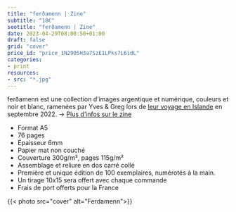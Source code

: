 ```yaml
---
title: "ferðamenn | Zine"
subtitle: "18€"
seotitle: "ferðamenn | Zine"
date: 2023-04-29T08:00:50+01:00
draft: false
grid: "cover"
price_id: "price_1N29O5H3a7SzE1LPks7L6idL"
categories:
- print
resources:
- src: "*.jpg"
---
```


ferðamenn est une collection d’images argentique et numérique, couleurs et noir et blanc, ramenées par Yves & Greg lors de [leur voyage en Islande](https://deploy-preview-136--dazzling-pike-8ee366.netlify.app/le-paradoxe-islandais/) en septembre 2022. → [Plus d’infos sur le zine](https://gregorymignard.com/ferdamenn)

* Format A5
* 76 pages
* Épaisseur 6mm
* Papier mat non couché 
* Couverture 300g/m², pages 115g/m²
* Assemblage et reliure en dos carré collé
* Première et unique édition de 100 exemplaires, numérotés à la main.
* Un tirage 10x15 sera offert avec chaque commande
* Frais de port offerts pour la France 

{{< photo src="cover" alt="Ferdamenn">}}
